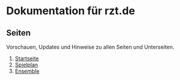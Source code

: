 # Dokumentation für rzt.de

## Seiten
Vorschauen, Updates und Hinweise zu allen Seiten und Unterseiten.

1.  [Startseite](seiten/01-startseite/index.md)
2.  [Spielplan](seiten/02-spielplan/index.md)
3.  [Ensemble](seiten/03-ensemble/index.md)
